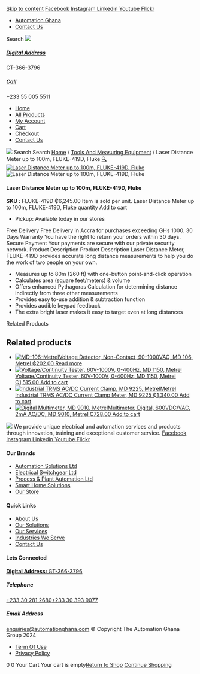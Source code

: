 [Skip to content](https://store.automationghana.com/product/laser-distance-meter-fluke-419d-fluke/#content)
[ Facebook ](https://www.facebook.com/automationgh/) [ Instagram ](https://www.instagram.com/automationgh/) [ Linkedin ](https://www.linkedin.com/company/the-automation-ghana-limited/) [ Youtube ](https://www.youtube.com/channel/UCurrRDUSm5oIW39VXjn1u0w) [ Flickr ](https://www.flickr.com/photos/181794037@N07/)
  * [ Automation Ghana ](https://automationghana.com)
  * [ Contact Us ](https://store.automationghana.com/contact/)


Search
[ ![](https://store.automationghana.com/wp-content/uploads/2024/04/Website-TAGG-Logo-BLUE.png) ](https://store.automationghana.com/)
[ ](https://maps.app.goo.gl/m4xeaagWCNbLk4jM6)
#####  [ Digital Address ](https://maps.app.goo.gl/m4xeaagWCNbLk4jM6)
GT-366-3796 
[ ](tel:+233550055511)
#####  [ Call ](tel:+233550055511)
+233 55 005 5511 
  * [Home](https://store.automationghana.com/)
  * [All Products](https://store.automationghana.com/shop/)
  * [My Account](https://store.automationghana.com/my-account/)
  * [Cart](https://store.automationghana.com/cart/)
  * [Checkout](https://store.automationghana.com/checkout/)
  * [Contact Us](https://store.automationghana.com/contact/)


[![](https://store.automationghana.com/wp-content/uploads/2024/04/AutomationGhana_logo_white.png)](https://store.automationghana.com)
Search
Search
[Home](https://store.automationghana.com) / [Tools And Measuring Equipment](https://store.automationghana.com/product-category/tools-and-measuring-equipment/) / Laser Distance Meter up to 100m, FLUKE-419D, Fluke
[🔍](https://store.automationghana.com/product/laser-distance-meter-fluke-419d-fluke/)
[![Laser Distance Meter up to 100m, FLUKE-419D, Fluke](https://store.automationghana.com/wp-content/uploads/2020/04/FLUKE-419D.jpg)](https://store.automationghana.com/wp-content/uploads/2020/04/FLUKE-419D.jpg)![Laser Distance Meter up to 100m, FLUKE-419D, Fluke](https://store.automationghana.com/wp-content/uploads/2020/04/FLUKE-419D.jpg)
####  Laser Distance Meter up to 100m, FLUKE-419D, Fluke 
**SKU :** FLUKE-419D 
₵6,245.00
Item is sold per unit.
Laser Distance Meter up to 100m, FLUKE-419D, Fluke quantity
Add to cart
  * Pickup: Available today in our stores


Free Delivery 
Free Delivery in Accra for purchases exceeding GHs 1000. 
30 Days Warranty 
You have the right to return your orders within 30 days. 
Secure Payment 
Your payments are secure with our private security network. 
Product Description
Product Description
Laser Distance Meter, FLUKE-419D provides accurate long distance measurements to help you do the work of two people on your own. 
  * Measures up to 80m (260 ft) with one-button point-and-click operation
  * Calculates area (square feet/meters) & volume
  * Offers enhanced Pythagoras Calculation for determining distance indirectly from three other measurements
  * Provides easy to-use addition & subtraction function
  * Provides audible keypad feedback
  * The extra bright laser makes it easy to target even at long distances


Related Products 
## Related products
  * [![MD-106-Metrel](https://store.automationghana.com/wp-content/uploads/2020/04/Non-Contact-Voltage-Detector-MD-106-Metrel-300x300.png)Voltage Detector, Non-Contact, 90-1000VAC, MD 106, Metrel ₵202.00 ](https://store.automationghana.com/product/non-contact-voltage-detector-md-106-metrel/)
[Read more](https://store.automationghana.com/product/non-contact-voltage-detector-md-106-metrel/)
  * [![Voltage/Continuity Tester, 60V-1000V, 0-400Hz, MD 1150, Metrel](https://store.automationghana.com/wp-content/uploads/2020/04/MD-1150-300x300.jpg)Voltage/Continuity Tester, 60V-1000V, 0-400Hz, MD 1150, Metrel ₵1,515.00 ](https://store.automationghana.com/product/lcd-voltage-continuity-tester-md-1150-metrel/)
[Add to cart](https://store.automationghana.com/product/laser-distance-meter-fluke-419d-fluke/?add-to-cart=2011)
  * [![Industrial TRMS AC/DC Current Clamp, MD 9225, Metrel](https://store.automationghana.com/wp-content/uploads/2020/04/Industrial-TRMS-AC-DC-Current-Clamp-MD-9225-Metrel-300x300.png)Metrel Industrial TRMS AC/DC Current Clamp Meter, MD 9225 ₵1,340.00 ](https://store.automationghana.com/product/industrial-trms-ac-dc-current-clamp-md-9225-metrel/)
[Add to cart](https://store.automationghana.com/product/laser-distance-meter-fluke-419d-fluke/?add-to-cart=2006)
  * [![Digital Multimeter, MD 9010, Metrel](https://store.automationghana.com/wp-content/uploads/2020/04/Digital-Multimeter-MD-9010-Metrel-300x300.png)Multimeter, Digital, 600VDC/VAC, 2mA AC/DC, MD 9010, Metrel ₵728.00 ](https://store.automationghana.com/product/digital-multimeter-md-9010-metrel/)
[Add to cart](https://store.automationghana.com/product/laser-distance-meter-fluke-419d-fluke/?add-to-cart=2000)


![](https://store.automationghana.com/wp-content/uploads/2024/04/AutomationGhana_logo_white.png)
We provide unique electrical and automation services and products through innovation, training and exceptional customer service.
[ Facebook ](https://www.facebook.com/automationgh/) [ Instagram ](https://www.instagram.com/automationgh/) [ Linkedin ](https://www.linkedin.com/company/the-automation-ghana-limited/) [ Youtube ](https://www.youtube.com/channel/UCurrRDUSm5oIW39VXjn1u0w) [ Flickr ](https://www.flickr.com/photos/181794037@N07/)
#### Our Brands
  * [ Automation Solutions Ltd ](https://store.automationghana.com/product/laser-distance-meter-fluke-419d-fluke/)
  * [ Electrical Switchgear Ltd ](https://store.automationghana.com/product/laser-distance-meter-fluke-419d-fluke/)
  * [ Process & Plant Automation Ltd ](https://store.automationghana.com/product/laser-distance-meter-fluke-419d-fluke/)
  * [ Smart Home Solutions ](https://store.automationghana.com/product/laser-distance-meter-fluke-419d-fluke/)
  * [ Our Store ](https://store.automationghana.com/product/laser-distance-meter-fluke-419d-fluke/)


#### Quick Links
  * [ About Us ](https://store.automationghana.com/product/laser-distance-meter-fluke-419d-fluke/)
  * [ Our Solutions ](https://store.automationghana.com/product/laser-distance-meter-fluke-419d-fluke/)
  * [ Our Services ](https://store.automationghana.com/product/laser-distance-meter-fluke-419d-fluke/)
  * [ Industries We Serve ](https://store.automationghana.com/product/laser-distance-meter-fluke-419d-fluke/)
  * [ Contact Us ](https://store.automationghana.com/product/laser-distance-meter-fluke-419d-fluke/)


#### Lets Connected
[**Digital Address:** GT-366-3796](https://maps.app.goo.gl/m4xeaagWCNbLk4jM6)
#####  Telephone 
[ +233 30 281 2680](tel:+233302812680)[+233 30 393 9077](https://store.automationghana.com/product/laser-distance-meter-fluke-419d-fluke/+233303939077)
#####  Email Address 
enquiries@automationghana.com 
© Copyright The Automation Ghana Group 2024
  * [ Term Of Use ](https://store.automationghana.com/product/laser-distance-meter-fluke-419d-fluke/)
  * [ Privacy Policy ](https://store.automationghana.com/product/laser-distance-meter-fluke-419d-fluke/)


0
0
Your Cart
Your cart is empty[Return to Shop](https://store.automationghana.com/shop/)
[Continue Shopping](https://store.automationghana.com/product/laser-distance-meter-fluke-419d-fluke/)
